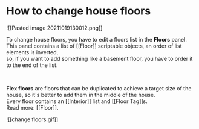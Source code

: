 # **How to change house floors**
![[Pasted image 20211019130012.png]]

To change house floors, you have to edit a floors list in the **Floors** panel.  
This panel contains a list of [[Floor]] scriptable objects, an order of list elements is inverted,  
so, if you want to add something like a basement floor, you have to order it to the end of the list.  

<br />  

**Flex floors** are floors that can be duplicated to achieve a target size of the house, so it's better to add them in the middle of the house.  
Every floor contains an [[Interior]] list and [[Floor Tag]]s.   
Read more: [[Floor]].

![[change floors.gif]]

